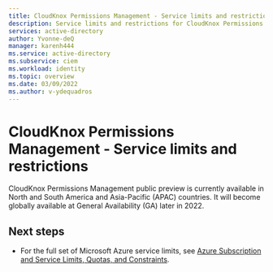 ```yaml
---
title: CloudKnox Permissions Management - Service limits and restrictions
description: Service limits and restrictions for CloudKnox Permissions Management.
services: active-directory
author: Yvonne-deQ
manager: karenh444
ms.service: active-directory
ms.subservice: ciem
ms.workload: identity
ms.topic: overview
ms.date: 03/09/2022
ms.author: v-ydequadros
---
```


# CloudKnox Permissions Management - Service limits and restrictions

CloudKnox Permissions Management public preview is currently available in North and South America and Asia-Pacific (APAC) countries. It will become globally available at General Availability (GA) later in 2022.
 


## Next steps

- For the full set of Microsoft Azure service limits, see [Azure Subscription and Service Limits, Quotas, and Constraints](../../azure-resource-manager/management/azure-subscription-service-limits.md).
